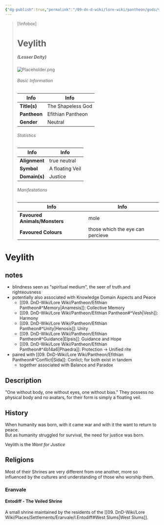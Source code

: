 ```yaml
---
{"dg-publish":true,"permalink":"/09-dn-d-wiki/lore-wiki/pantheon/gods/veylith/","tags":["gods","#Character"]}
---
```



> [!infobox]
> # Veylith 
> ##### (Lesser Deity)
> ![Placeholder.png](/img/user/z_Assets/07.%20Images/Placeholder.png)
> 
> ###### Basic Information
> 
> | Info | Info |
> |---|---|
> | **Title(s)** | The Shapeless God |
> | **Pantheon** | Efithian Pantheon |
> | **Gender**  | Neutral |
> 
> ###### Statistics
> | Info | Info |
> |---|---|
> | **Alignment** | true neutral |
> | **Symbol** | A floating Veil |
> | **Domain(s)** | Justice |
> 
> ###### Manifestations
> | Info | Info |
> |---|---|
> | **Favoured Animals/Monsters** | mole |
> | **Favoured Colours** | those which the eye can percieve |


# Veylith
## notes
- blindness seen as "spiritual medium", the seer of truth and righteousness
- potentially also associated with Knowledge Domain Aspects and Peace
	- [[09. DnD-Wiki/Lore Wiki/Pantheon/Efithian Pantheon#^Memory\|Anamesis]]: Collective Memory
	- [[09. DnD-Wiki/Lore Wiki/Pantheon/Efithian Pantheon#^Vesh\|Vesh]]:  Harmony
	- [[09. DnD-Wiki/Lore Wiki/Pantheon/Efithian Pantheon#^Unity\|Henosis]]: Unity
	- [[09. DnD-Wiki/Lore Wiki/Pantheon/Efithian Pantheon#^Guidance\|Elpsis]]: Guidance and Hope 
	- [[09. DnD-Wiki/Lore Wiki/Pantheon/Efithian Pantheon#^4b14a6\|Phaedra]]: Protection 
	-> Unified rite
- paired with [[09. DnD-Wiki/Lore Wiki/Pantheon/Efithian Pantheon#^Conflict\|Sida]]: Conlict; for both exist in tandem
	- together associated with Balance and Paradox
## Description
"One without body, one without eyes, one without bias."
They possess no physical body and no avatars, for their form is simply a floating veil. 
## History 
When humanity was born, with it came war and with it the want to return to peace.  
But as humanity struggled for survival, the need for justice was born. 

Veylith is the *Want for Justice* 

## Religions
Most of their Shrines are very different from one another, more so influenced by the cultures and understanding of those who worship them. 
### Eranvale
#### Entodiff - The Veiled Shrine

A small shrine maintained by the residents of the  [[09. DnD-Wiki/Lore Wiki/Places/Settlements/Eranvale/l.Entodiff#West Slums\|West Slums]]. 

